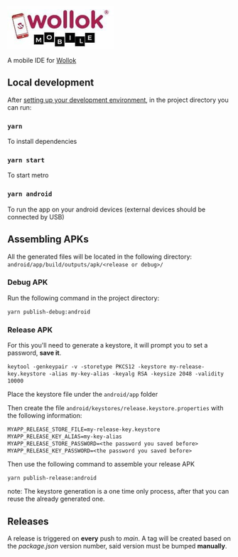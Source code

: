 ![Wollok Mobile](assets/logo.jpg)

A mobile IDE for [Wollok](https://www.wollok.org/)

## Local development

After [setting up your development environment](https://reactnative.dev/docs/environment-setup), in the project directory you can run:

### `yarn`

To install dependencies

### `yarn start`

To start metro

### `yarn android`

To run the app on your android devices (external devices should be connected by USB)

## Assembling APKs

All the generated files will be located in the following directory:
`android/app/build/outputs/apk/<release or debug>/`

### Debug APK

Run the following command in the project directory:

```
yarn publish-debug:android
```

### Release APK

For this you'll need to generate a keystore, it will prompt you to set a password, **save it**.

```
keytool -genkeypair -v -storetype PKCS12 -keystore my-release-key.keystore -alias my-key-alias -keyalg RSA -keysize 2048 -validity 10000
```

Place the keystore file under the `android/app` folder

Then create the file `android/keystores/release.keystore.properties` with the following information:

```
MYAPP_RELEASE_STORE_FILE=my-release-key.keystore
MYAPP_RELEASE_KEY_ALIAS=my-key-alias
MYAPP_RELEASE_STORE_PASSWORD=<the password you saved before>
MYAPP_RELEASE_KEY_PASSWORD=<the password you saved before>
```

Then use the following command to assemble your release APK

```
yarn publish-release:android
```

note: The keystore generation is a one time only process, after that you can reuse the already generated one.


## Releases

A release is triggered on **every** push to _main_. A tag will be created based on the _package.json_ version number, said version must be bumped **manually**.